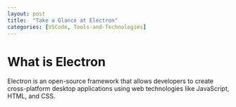 ```yaml
---
layout: post
title:  "Take a Glance at Electron"
categories: [VSCode, Tools-and-Technologies]
---
```



# What is Electron

Electron is an open-source framework that allows developers to create cross-platform desktop applications using web technologies like JavaScript, HTML, and CSS. 